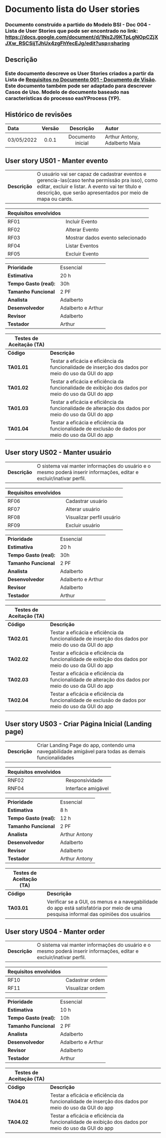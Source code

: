 
# Documento lista do User stories

### Documento construído a partido do Modelo BSI - Doc 004 - Lista de User Stories que pode ser encontrado no link: https://docs.google.com/document/d/1Ns2J9KTpLgNOpCZjXJXw_RSCSijTJhUx4zgFhYecEJg/edit?usp=sharing

## Descrição

### Este documento descreve os User Stories criados a partir da Lista de [Requisitos no Documento 001 - Documento de Visão](https://github.com/gabrielazevedods/engenharia-de-software-II/blob/main/docs/doc-visao.md). Este documento também pode ser adaptado para descrever Casos de Uso. Modelo de documento baseado nas características do processo easYProcess (YP).

## Histórico de revisões

| Data       | Versão  | Descrição                          | Autor                          |
| :--------- | :-----: | :--------------------------------: | :----------------------------- |
| 03/05/2022 | 0.0.1   | Documento inicial | Arthur Antony, Adalberto Maia |


## User story US01 - Manter evento

|               |                                                                |
| ------------- | :------------------------------------------------------------- |
| **Descrição** | O usuário vai ser capaz de cadastrar eventos e gerencia-las(caso tenha permissão pra isso), como editar, excluir e listar. A evento vai ter título e descrição, que serão apresentados por meio de mapa ou cards. |

**Requisitos envolvidos** |                                                    |
| ------------- | :------------------------------------------------------------- |
| RF01          | Incluir Evento |
| RF02          | Alterar Evento  |
| RF03          | Mostrar dados evento selecionado       |
| RF04          | Listar Eventos       |
| RF05          | Excluir Evento |


|                           |                                     |
| ------------------------- | ----------------------------------- | 
| **Prioridade**            | Essencial                           | 
| **Estimativa**            | 20 h                                 | 
| **Tempo Gasto (real):**   |            30h                      | 
| **Tamanho Funcional**     | 2 PF                                | 
| **Analista**              | Adalberto | 
| **Desenvolvedor**         | Adalberto e Arthur | 
| **Revisor**               | Adalberto                              | 
| **Testador**              | Arthur                               | 


| Testes de Aceitação (TA) |  |
| ----------- | --------- |
| **Código**      | **Descrição** |
| **TA01.01** | Testar a eficácia e eficiência da funcionalidade de inserção dos dados por meio do uso da GUI do app |
| **TA01.02** | Testar a eficácia e eficiência da funcionalidade de exibição dos dados por meio do uso da GUI do app |
| **TA01.03** | Testar a eficácia e eficiência da funcionalidade de alteração dos dados por meio do uso da GUI do app |
| **TA01.04** | Testar a eficácia e eficiência da funcionalidade de exclusão de dados por meio do uso da GUI do app |

## User story US02 - Manter usuário

|               |                                                                |
| ------------- | :------------------------------------------------------------- |
| **Descrição** | O sistema vai manter informações do usuário e o mesmo poderá inserir informações, editar e excluir/inativar perfil. |

**Requisitos envolvidos** |                                                    |
| ------------- | :------------------------------------------------------------- |
| RF06          | Cadastrar usuário |
| RF07          | Alterar usuário  |
| RF08          | Visualizar perfil usuário       |
| RF09          | Excluir usuário |


|                           |                                     |
| ------------------------- | ----------------------------------- | 
| **Prioridade**            | Essencial                           | 
| **Estimativa**            | 20 h                                 | 
| **Tempo Gasto (real):**   |            30h                      | 
| **Tamanho Funcional**     | 2 PF                                | 
| **Analista**              | Adalberto | 
| **Desenvolvedor**         | Adalberto e Arthur | 
| **Revisor**               | Adalberto                              | 
| **Testador**              | Arthur                               | 


| Testes de Aceitação (TA) |  |
| ----------- | --------- |
| **Código**      | **Descrição** |
| **TA02.01** | Testar a eficácia e eficiência da funcionalidade de inserção dos dados por meio do uso da GUI do app |
| **TA02.02** | Testar a eficácia e eficiência da funcionalidade de exibição dos dados por meio do uso da GUI do app |
| **TA02.03** | Testar a eficácia e eficiência da funcionalidade de alteração dos dados por meio do uso da GUI do app |
| **TA02.04** | Testar a eficácia e eficiência da funcionalidade de exclusão de dados por meio do uso da GUI do app |

## User story US03 - Criar Página Inicial (Landing page)

|               |                                                                |
| ------------- | :------------------------------------------------------------- |
| **Descrição** | Criar Landing Page do app, contendo uma navegabilidade amigável para todas as demais funcionalidades |

**Requisitos envolvidos** |                                                    |
| ------------- | :------------------------------------------------------------- |
| RNF02          | Responsividade |
| RNF04          | Interface amigável  |

|                           |                                     |
| ------------------------- | ----------------------------------- | 
| **Prioridade**            | Essencial                           | 
| **Estimativa**            | 8 h                                 | 
| **Tempo Gasto (real):**   |         12 h                      | 
| **Tamanho Funcional**     | 2 PF                                | 
| **Analista**              | Arthur Antony | 
| **Desenvolvedor**         | Adalberto | 
| **Revisor**               | Adalberto                          | 
| **Testador**              | Arthur Antony                         | 


| Testes de Aceitação (TA) |  |
| ----------- | --------- |
| **Código**      | **Descrição** |
| **TA03.01** | Verificar se a GUI, os menus e a navegabilidade do app está satisfatória por meio de uma pesquisa informal das opiniões dos usuários |

## User story US04 - Manter order

|               |                                                                |
| ------------- | :------------------------------------------------------------- |
| **Descrição** | O sistema vai manter informações do usuário e o mesmo poderá inserir informações, editar e excluir/inativar perfil. |

**Requisitos envolvidos** |                                                    |
| ------------- | :------------------------------------------------------------- |
| RF10          | Cadastrar ordem |
| RF11          | Visualizar ordem       |


|                           |                                     |
| ------------------------- | ----------------------------------- | 
| **Prioridade**            | Essencial                           | 
| **Estimativa**            | 10 h                                 | 
| **Tempo Gasto (real):**   |            10h                      | 
| **Tamanho Funcional**     | 2 PF                                | 
| **Analista**              | Adalberto | 
| **Desenvolvedor**         | Adalberto e Arthur | 
| **Revisor**               | Adalberto                              | 
| **Testador**              | Arthur                               | 


| Testes de Aceitação (TA) |  |
| ----------- | --------- |
| **Código**      | **Descrição** |
| **TA04.01** | Testar a eficácia e eficiência da funcionalidade de inserção dos dados por meio do uso da GUI do app |
| **TA04.02** | Testar a eficácia e eficiência da funcionalidade de exibição dos dados por meio do uso da GUI do app |